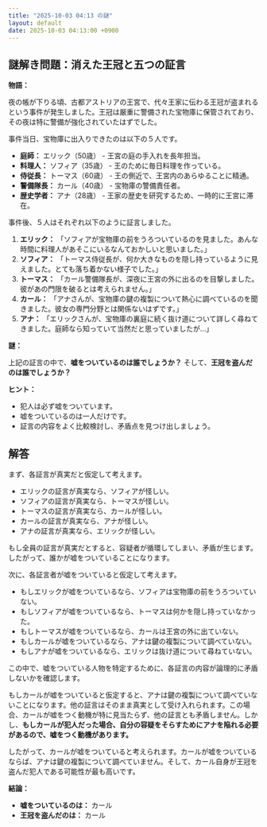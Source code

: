 ```yaml
---
title: "2025-10-03 04:13 の謎"
layout: default
date: 2025-10-03 04:13:00 +0900
---
```

## 謎解き問題：消えた王冠と五つの証言

**物語：**

夜の帳が下りる頃、古都アストリアの王宮で、代々王家に伝わる王冠が盗まれるという事件が発生しました。王冠は厳重に警備された宝物庫に保管されており、その夜は特に警備が強化されていたはずでした。

事件当日、宝物庫に出入りできたのは以下の５人です。

*   **庭師：** エリック（50歳） - 王宮の庭の手入れを長年担当。
*   **料理人：** ソフィア（35歳） - 王のために毎日料理を作っている。
*   **侍従長：** トーマス（60歳） - 王の側近で、王宮内のあらゆることに精通。
*   **警備隊長：** カール（40歳） - 宝物庫の警備責任者。
*   **歴史学者：** アナ（28歳） - 王家の歴史を研究するため、一時的に王宮に滞在。

事件後、５人はそれぞれ以下のように証言しました。

1.  **エリック：** 「ソフィアが宝物庫の前をうろついているのを見ました。あんな時間に料理人があそこにいるなんておかしいと思いました。」
2.  **ソフィア：** 「トーマス侍従長が、何か大きなものを隠し持っているように見えました。とても落ち着かない様子でした。」
3.  **トーマス：** 「カール警備隊長が、深夜に王宮の外に出るのを目撃しました。彼があの門限を破るとは考えられません。」
4.  **カール：** 「アナさんが、宝物庫の鍵の複製について熱心に調べているのを聞きました。彼女の専門分野とは関係ないはずです。」
5.  **アナ：** 「エリックさんが、宝物庫の裏庭に続く抜け道について詳しく尋ねてきました。庭師なら知っていて当然だと思っていましたが…」

**謎：**

上記の証言の中で、**嘘をついているのは誰でしょうか？** そして、**王冠を盗んだのは誰でしょうか？**

**ヒント：**

*   犯人は必ず嘘をついています。
*   嘘をついているのは一人だけです。
*   証言の内容をよく比較検討し、矛盾点を見つけ出しましょう。

## 解答

まず、各証言が真実だと仮定して考えます。

*   エリックの証言が真実なら、ソフィアが怪しい。
*   ソフィアの証言が真実なら、トーマスが怪しい。
*   トーマスの証言が真実なら、カールが怪しい。
*   カールの証言が真実なら、アナが怪しい。
*   アナの証言が真実なら、エリックが怪しい。

もし全員の証言が真実だとすると、容疑者が循環してしまい、矛盾が生じます。したがって、誰かが嘘をついていることになります。

次に、各証言者が嘘をついていると仮定して考えます。

*   もしエリックが嘘をついているなら、ソフィアは宝物庫の前をうろついていない。
*   もしソフィアが嘘をついているなら、トーマスは何かを隠し持っていなかった。
*   もしトーマスが嘘をついているなら、カールは王宮の外に出ていない。
*   もしカールが嘘をついているなら、アナは鍵の複製について調べていない。
*   もしアナが嘘をついているなら、エリックは抜け道について尋ねていない。

この中で、嘘をついている人物を特定するために、各証言の内容が論理的に矛盾しないかを確認します。

もしカールが嘘をついていると仮定すると、アナは鍵の複製について調べていないことになります。他の証言はそのまま真実として受け入れられます。この場合、カールが嘘をつく動機が特に見当たらず、他の証言とも矛盾しません。しかし、**もしカールが犯人だった場合、自分の容疑をそらすためにアナを陥れる必要があるので、嘘をつく動機があります。**

したがって、カールが嘘をついていると考えられます。カールが嘘をついているならば、アナは鍵の複製について調べていません。そして、カール自身が王冠を盗んだ犯人である可能性が最も高いです。

**結論：**

*   **嘘をついているのは：** カール
*   **王冠を盗んだのは：** カール
